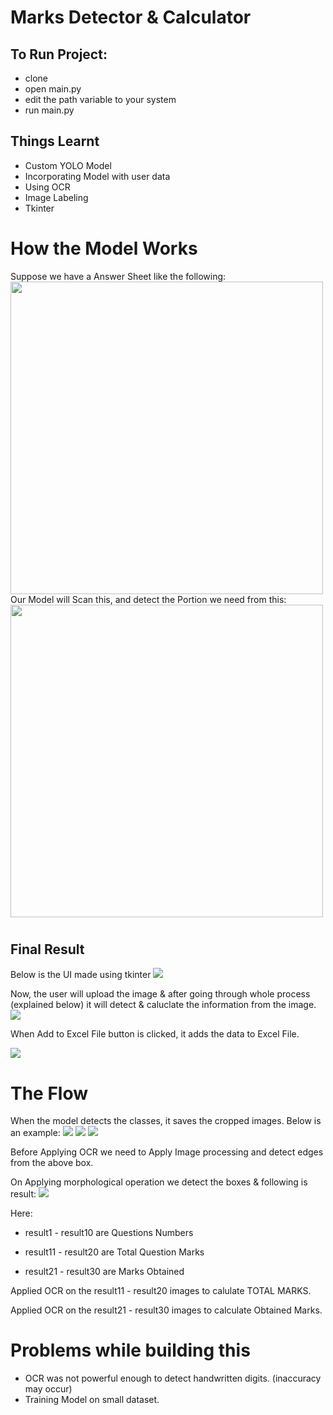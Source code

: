 # Marks Detector & Calculator

## To Run Project:
- clone
- open main.py
- edit the path variable to your system
- run main.py

## Things Learnt
- Custom YOLO Model
- Incorporating Model with user data
- Using OCR
- Image Labeling
- Tkinter
#
# How the Model Works
Suppose we have a Answer Sheet like the following:
<img src='images/test_sheet.jpg' width='500px'>
<br/>
Our Model will Scan this, and detect the Portion we need from this:
<img src='images/test_sheet_result.jpg' width='500px'>

#
## Final Result
Below is the UI made using tkinter
<img src="images/gui.png">

Now, the user will upload the image & after going through whole process (explained below) it will detect & caluclate the information from the image. 
<img src= "images/after scanning.png" >


When Add to Excel File button is clicked, it adds the data to Excel File.

<img src = "images/csv file.png">

#
# The Flow
When the model detects the classes, it saves the cropped images. Below is an example:
<img src = "images/roll no.jpg">
<img src = "images/subject.jpg">
<img src = "images/marks box.jpg">

Before Applying OCR we need to Apply Image processing and detect edges from the above box.

On Applying morphological operation we detect the boxes & following is result:
<img src = "images/image processing on boxes.png">

Here:
- result1 - result10 are Questions Numbers

- result11 - result20 are Total Question Marks

- result21 - result30 are Marks Obtained

Applied OCR on the result11 - result20 images to calulate TOTAL MARKS.

Applied OCR on the result21 - result30 images to calculate Obtained Marks.

#
# Problems while building this

- OCR was not powerful enough to detect handwritten digits. (inaccuracy may occur)
- Training Model on small dataset.

